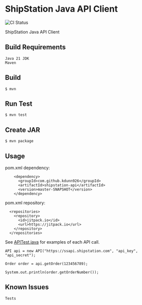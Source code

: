# ShipStation Java API Client

![CI Status](https://github.com/kdunn926/shipstation-api/workflows/Java%20CI/badge.svg?branch=master)

ShipStation Java API Client

## Build Requirements
```
Java 21 JDK
Maven
```

## Build
```
$ mvn
```

## Run Test
```
$ mvn test
```

## Create JAR
```
$ mvn package
```

## Usage

pom.xml dependency:
```
    <dependency>
      <groupId>com.github.kdunn926</groupId>
      <artifactId>shipstation-api</artifactId>
      <version>master-SNAPSHOT</version>
    </dependency>
```

pom.xml repository:
```
  <repositories>
    <repository>
      <id>jitpack.io</id>
      <url>https://jitpack.io</url>
    </repository>
  </repositories>
```

See [APITest.java](src/test/java/com/apex/shipstation/APITest.java) for examples of each API call.
```
API api = new API("https://ssapi.shipstation.com", "api_key", "api_secret");

Order order = api.getOrder(123456789);

System.out.println(order.getOrderNumber());
```

## Known Issues
```
Tests
```
